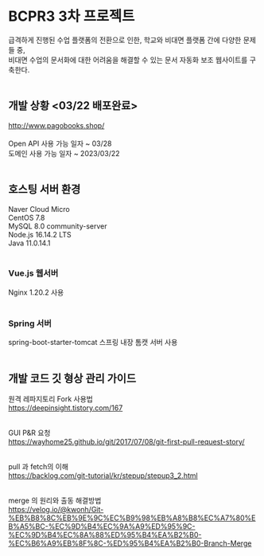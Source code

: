 # BCPR3 3차 프로젝트 <PAGOBOOKS>
급격하게 진행된 수업 플랫폼의 전환으로 인한, 학교와 비대면 플랫폼 간에 다양한 문제들 중, <br>
비대면 수업의 문서화에 대한 어려움을 해결할 수 있는 문서 자동화 보조 웹사이트를 구축한다. <br><br>

## 개발 상황 <03/22 배포완료>
http://www.pagobooks.shop/ <br><br>
Open API 사용 가능 일자 ~ 03/28 <br>
도메인 사용 가능 일자 ~ 2023/03/22 <br><br>

## 호스팅 서버 환경
Naver Cloud Micro <br>
CentOS 7.8 <br>
MySQL 8.0 community-server <br>
Node.js 16.14.2 LTS <br>
Java 11.0.14.1 <br><br>
### Vue.js 웹서버 <br>
Nginx 1.20.2 사용 <br><br>
### Spring 서버 <br>
spring-boot-starter-tomcat 스프링 내장 톰캣 서버 사용 <br><br>

## 개발 코드 깃 형상 관리 가이드
원격 레파지토리 Fork 사용법 <br>
<https://deepinsight.tistory.com/167> <br><br>

GUI P&R 요청 <br>
https://wayhome25.github.io/git/2017/07/08/git-first-pull-request-story/ <br><br>

pull 과 fetch의 이해 <br>
<https://backlog.com/git-tutorial/kr/stepup/stepup3_2.html> <br><br>

merge 의 원리와 출동 해결방법 <br>
<https://velog.io/@kwonh/Git-%EB%B8%8C%EB%9E%9C%EC%B9%98%EB%A8%B8%EC%A7%80%EB%A5%BC-%EC%9D%B4%EC%9A%A9%ED%95%9C-%EC%9D%B4%EC%8A%88%ED%95%B4%EA%B2%B0-%EC%B6%A9%EB%8F%8C-%ED%95%B4%EA%B2%B0-Branch-Merge> <br><br> 
